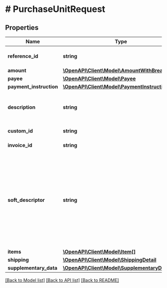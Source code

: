 # # PurchaseUnitRequest

## Properties

Name | Type | Description | Notes
------------ | ------------- | ------------- | -------------
**reference_id** | **string** | The API caller-provided external ID for the purchase unit. Required for multiple purchase units when you must update the order through &#x60;PATCH&#x60;. If you omit this value and the order contains only one purchase unit, PayPal sets this value to &#x60;default&#x60;. | [optional]
**amount** | [**\OpenAPI\Client\Model\AmountWithBreakdown**](AmountWithBreakdown.md) |  |
**payee** | [**\OpenAPI\Client\Model\Payee**](Payee.md) |  | [optional]
**payment_instruction** | [**\OpenAPI\Client\Model\PaymentInstruction**](PaymentInstruction.md) |  | [optional]
**description** | **string** | The purchase description. The maximum length of the character is dependent on the type of characters used. The character length is specified assuming a US ASCII character. Depending on type of character; (e.g. accented character, Japanese characters) the number of characters that that can be specified as input might not equal the permissible max length. | [optional]
**custom_id** | **string** | The API caller-provided external ID. Used to reconcile client transactions with PayPal transactions. Appears in transaction and settlement reports but is not visible to the payer. | [optional]
**invoice_id** | **string** | The API caller-provided external invoice number for this order. Appears in both the payer&#39;s transaction history and the emails that the payer receives. | [optional]
**soft_descriptor** | **string** | The soft descriptor is the dynamic text used to construct the statement descriptor that appears on a payer&#39;s card statement.&lt;br&gt;&lt;br&gt;If an Order is paid using the \&quot;PayPal Wallet\&quot;, the statement descriptor will appear in following format on the payer&#39;s card statement: &lt;code&gt;&lt;var&gt;PAYPAL_prefix&lt;/var&gt;+(space)+&lt;var&gt;merchant_descriptor&lt;/var&gt;+(space)+ &lt;var&gt;soft_descriptor&lt;/var&gt;&lt;/code&gt;&lt;blockquote&gt;&lt;strong&gt;Note:&lt;/strong&gt; The merchant descriptor is the descriptor of the merchant’s payment receiving preferences which can be seen by logging into the merchant account https://www.sandbox.paypal.com/businessprofile/settings/info/edit&lt;/blockquote&gt;The &lt;code&gt;PAYPAL&lt;/code&gt; prefix uses 8 characters. Only the first 22 characters will be displayed in the statement. &lt;br&gt;For example, if:&lt;ul&gt;&lt;li&gt;The PayPal prefix toggle is &lt;code&gt;PAYPAL *&lt;/code&gt;.&lt;/li&gt;&lt;li&gt;The merchant descriptor in the profile is &lt;code&gt;Janes Gift&lt;/code&gt;.&lt;/li&gt;&lt;li&gt;The soft descriptor is &lt;code&gt;800-123-1234&lt;/code&gt;.&lt;/li&gt;&lt;/ul&gt;Then, the statement descriptor on the card is &lt;code&gt;PAYPAL * Janes Gift 80&lt;/code&gt;. | [optional]
**items** | [**\OpenAPI\Client\Model\Item[]**](Item.md) | An array of items that the customer purchases from the merchant. | [optional]
**shipping** | [**\OpenAPI\Client\Model\ShippingDetail**](ShippingDetail.md) |  | [optional]
**supplementary_data** | [**\OpenAPI\Client\Model\SupplementaryData**](SupplementaryData.md) |  | [optional]

[[Back to Model list]](../../README.md#models) [[Back to API list]](../../README.md#endpoints) [[Back to README]](../../README.md)

